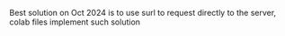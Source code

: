 Best solution on Oct 2024 is to use surl to request directly to the server, colab files implement such solution
